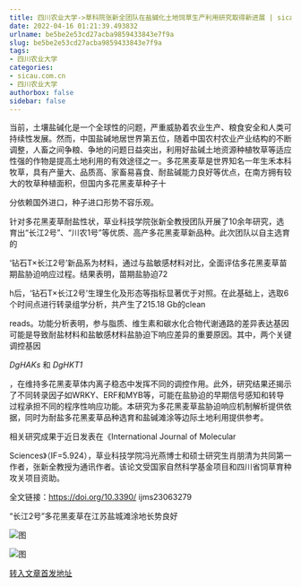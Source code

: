 ```yaml
---
title: 四川农业大学->草科院张新全团队在盐碱化土地饲草生产利用研究取得新进展 | sicau.com.cn
date: 2022-04-16 01:21:39.493832
urlname: be5be2e53cd27acba9859433843e7f9a
slug: be5be2e53cd27acba9859433843e7f9a
tags: 
- 四川农业大学
categories:
- sicau.com.cn
- 四川农业大学
authorbox: false
sidebar: false
---
```

当前，土壤盐碱化是一个全球性的问题，严重威胁着农业生产、粮食安全和人类可持续性发展。然而，中国盐碱地居世界第五位，随着中国农村农业产业结构的不断调整，人畜之间争粮、争地的问题日益突出，利用好盐碱土地资源种植牧草等适应性强的作物是提高土地利用的有效途径之一。多花黑麦草是世界知名一年生禾本科牧草，具有产量大、品质高、家畜易喜食、耐盐碱能力良好等优点，在南方拥有较大的牧草种植面积，但国内多花黑麦草种子十
<!--more-->
分依赖国外进口，种子进口形势不容乐观。  

针对多花黑麦草耐盐性状，草业科技学院张新全教授团队开展了10余年研究，选育出“长江2号”、“川农1号”等优质、高产多花黑麦草新品种。此次团队以自主选育的

‘钻石T×长江2号’新品系为材料，通过与盐敏感材料对比，全面评估多花黑麦草苗期盐胁迫响应过程。结果表明，苗期盐胁迫72

h后，‘钻石T×长江2号’生理生化及形态等指标显著优于对照。在此基础上，选取6个时间点进行转录组学分析，共产生了215.18 Gb的clean

reads。功能分析表明，参与脂质、维生素和碳水化合物代谢通路的差异表达基因可能是导致耐盐材料和盐敏感材料盐胁迫下响应差异的重要原因。其中，两个关键调控基因

_DgHAKs_ 和 _DgHKT1_

，在维持多花黑麦草体内离子稳态中发挥不同的调控作用。此外，研究结果还揭示了不同转录因子如WRKY、ERF和MYB等，可能在盐胁迫的早期信号感知和转导过程承担不同的程序性响应功能。本研究为多花黑麦草盐胁迫响应机制解析提供依据，同时为耐盐多花黑麦草品种选育和盐碱滩涂等边际土地利用提供参考。

相关研究成果于近日发表在《International Journal of Molecular

Sciences》（IF=5.924），草业科技学院冯光燕博士和硕士研究生肖朋清为共同第一作者，张新全教授为通讯作者。该论文受国家自然科学基金项目和四川省饲草育种攻关项目资助。

全文链接：https://doi.org/10.3390/ ijms23063279

“长江2号”多花黑麦草在江苏盐城滩涂地长势良好

![图](https://news.sicau.edu.cn/__local/2/87/51/B02479E771EA7E35ECFBB057FF2_23827A24_6F897.png)

![图](https://news.sicau.edu.cn/__local/8/A0/99/4E20D35D4F455B2D1C1465FC1D6_D1153C22_707FD.png)

[转入文章首发地址](https://news.sicau.edu.cn/info/1078/67366.htm)